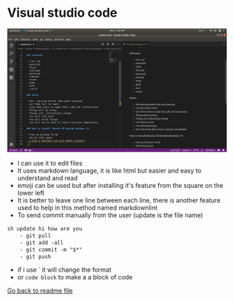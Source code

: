 # Visual studio code

![screenshot1](/images/picture.png)

- I can use it to edit files
- It uses markdown language, it is like html but easier and easy to understand and read
- emoji can be used but after installing it's feature from the square on the lower left
- It is better to leave one line between each line, there is another feature used to help in this method named markdownlint
- To send commit manually from the user (update is the file name)
```
sh update hi how are you
    - git pull
    - git add -all
    - git commit -m "$*"
    - git push
```
- if i use ` it will change the format
- or ``` code block ``` to make a a block of code

[Go back to readme file](/home/ahmed/fabzero/readme.md)
